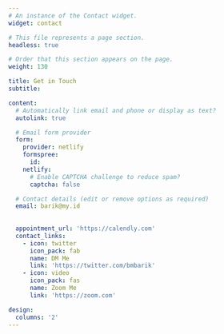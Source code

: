 ```yaml
---
# An instance of the Contact widget.
widget: contact

# This file represents a page section.
headless: true

# Order that this section appears on the page.
weight: 130

title: Get in Touch
subtitle:

content:
  # Automatically link email and phone or display as text?
  autolink: true

  # Email form provider
  form:
    provider: netlify
    formspree:
      id:
    netlify:
      # Enable CAPTCHA challenge to reduce spam?
      captcha: false

  # Contact details (edit or remove options as required)
  email: barik@my.id
 
  
  appointment_url: 'https://calendly.com'
  contact_links:
    - icon: twitter
      icon_pack: fab
      name: DM Me
      link: 'https://twitter.com/bmbarik'
    - icon: video
      icon_pack: fas
      name: Zoom Me
      link: 'https://zoom.com'

design:
  columns: '2'
---
```

